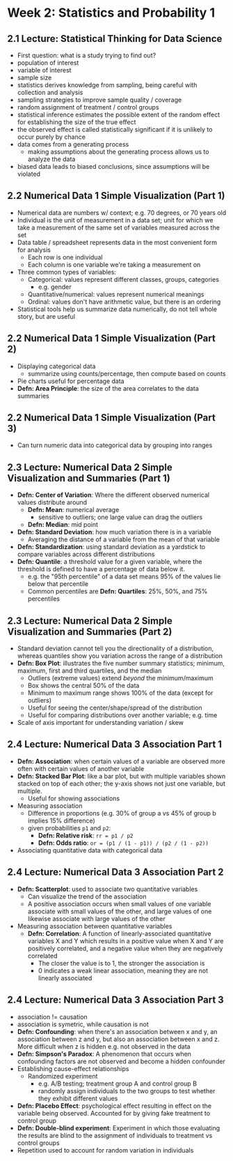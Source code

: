 # Week 2: Statistics and Probability 1

## 2.1 Lecture: Statistical Thinking for Data Science

- First question: what is a study trying to find out?
- population of interest
- variable of interest
- sample size
- statistics derives knowledge from sampling, being careful with collection and
  analysis
- sampling strategies to improve sample quality / coverage
- random assignment of treatment / control groups
- statistical inference estimates the possible extent of the random effect for
  establishing the size of the true effect
- the observed effect is called statistically significant if it is unlikely to
  occur purely by chance
- data comes from a generating process
  - making assumptions about the generating process allows us to analyze the data
- biased data leads to biased conclusions, since assumptions will be violated

## 2.2 Numerical Data 1 Simple Visualization (Part 1)

- Numerical data are numbers w/ context; e.g. 70 degrees, or 70 years old
- Individual is the unit of measurement in a data set; unit for which we take a
  measurement of the same set of variables measured across the set
- Data table / spreadsheet represents data in the most convenient form for
  analysis
  - Each row is one individual
  - Each column is one variable we're taking a measurement on
- Three common types of variables:
  - Categorical: values represent different classes, groups, categories
    - e.g. gender
  - Quantitative/numerical: values represent numerical meanings
  - Ordinal: values don't have arithmetic value, but there is an ordering
- Statistical tools help us summarize data numerically, do not tell whole story,
  but are useful

## 2.2 Numerical Data 1 Simple Visualization (Part 2)

- Displaying categorical data
  - summarize using counts/percentage, then compute based on counts
- Pie charts useful for percentage data
- **Defn: Area Principle**: the size of the area correlates to the data
  summaries

## 2.2 Numerical Data 1 Simple Visualization (Part 3)

- Can turn numeric data into categorical data by grouping into ranges

## 2.3 Lecture: Numerical Data 2 Simple Visualization and Summaries (Part 1)

- **Defn: Center of Variation**: Where the different observed numerical values
  distribute around
  - **Defn: Mean**: numerical average
    - sensitive to outliers; one large value can drag the outliers
  - **Defn: Median**: mid point
- **Defn: Standard Deviation**: how much variation there is in a variable
  - Averaging the distance of a variable from the mean of that variable
- **Defn: Standardization**: using standard deviation as a yardstick to compare
  variables across different distributions
- **Defn: Quantile**: a threshold value for a given variable, where the
  threshold is defined to have a percentage of data below it.
  - e.g. the "95th percentile" of a data set means 95% of the values lie below
    that percentile
  - Common percentiles are **Defn: Quartiles**: 25%, 50%, and 75% percentiles

## 2.3 Lecture: Numerical Data 2 Simple Visualization and Summaries (Part 2)

- Standard deviation cannot tell you the directionality of a distribution,
  whereas quantiles show you variation across the range of a distribution
- **Defn: Box Plot**: illustrates the five number summary statistics; minimum,
  maximum, first and third quartiles, and the median
    - Outliers (extreme values) extend *beyond* the minimum/maximum
    - Box shows the central 50% of the data
    - Minimum to maximum range shows 100% of the data (except for outliers)
    - Useful for seeing the center/shape/spread of the distribution
    - Useful for comparing distributions over another variable; e.g. time
- Scale of axis important for understanding variation / skew

## 2.4 Lecture: Numerical Data 3 Association Part 1

- **Defn: Association**: when certain values of a variable are observed more
  often with certain values of another variable
- **Defn: Stacked Bar Plot**: like a bar plot, but with multiple variables shown
  stacked on top of each other; the y-axis shows not just one variable, but
  multiple.
  - Useful for showing associations
- Measuring association
  - Difference in proportions (e.g. 30% of group a vs 45% of group b implies 15%
    difference)
  - given probabilities `p1` and `p2`:
    - **Defn: Relative risk**: `rr = p1 / p2`
    - **Defn: Odds ratio**: `or = (p1 / (1 - p1)) / (p2 / (1 - p2))`
- Associating quantitative data with categorical data

## 2.4 Lecture: Numerical Data 3 Association Part 2

- **Defn: Scatterplot**: used to associate two quantitative variables
  - Can visualize the trend of the association
  - A positive association occurs when small values of one variable associate
    with small values of the other, and large values of one likewise associate
    with large values of the other
- Measuring association between quantitative variables
    - **Defn: Correlation**: A function of linearly-associated quantitative
      variables X and Y which results in a positive value when X and Y are
      positively correlated, and a negative value when they are negatively
      correlated
      - The closer the value is to 1, the stronger the association is
      - 0 indicates a weak linear association, meaning they are not linearly
        associated

## 2.4 Lecture: Numerical Data 3 Association Part 3

- association != causation
- association is symetric, while causation is not
- **Defn: Confounding**: when there's an association between x and y, an
  association between z and y, but also an association between x and z. More
  difficult when z is hidden e.g. not observed in the data
- **Defn: Simpson's Paradox**: A phenomenon that occurs when confounding factors
  are not observed and become a hidden confounder
- Establishing cause-effect relationships
  - Randomized experiment
    - e.g. A/B testing; treatment group A and control group B
    - randomly assign individuals to the two groups to test whether they exhibit
      different values
- **Defn: Placebo Effect**: psychological effect resulting in effect on the
  variable being observed. Accounted for by giving fake treatment to control
  group
- **Defn: Double-blind experiment**: Experiment in which those evaluating the
  results are blind to the assignment of individuals to treatment vs control
  groups
- Repetition used to account for random variation in individuals
